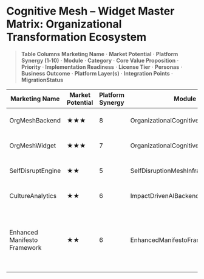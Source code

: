 # Cognitive Mesh – Widget Master Matrix: Organizational Transformation Ecosystem

> **Table Columns**
> **Marketing Name** · **Market Potential** · **Platform Synergy (1‑10)** · **Module** · **Category** · **Core Value Proposition** · **Priority** · **Implementation Readiness** · **License Tier** · **Personas** · **Business Outcome** · **Platform Layer(s)** · **Integration Points** · **MigrationStatus**

| Marketing Name    | Market Potential | Platform Synergy | Module                             | Category               | Core Value Proposition                 | Priority | Readiness  | License Tier | Personas                  | Business Outcome           | Platform Layer(s)          | Integration Points | MigrationStatus |
| ----------------- | ---------------- | ---------------- | ---------------------------------- | ---------------------- | -------------------------------------- | -------- | ---------- | ------------ | ------------------------- | -------------------------- | -------------------------- | ------------------ | -------------- |
| OrgMeshBackend    | ★★★              | 8                | OrganizationalCognitiveMeshBackend | Transformation Engines | Org‑wide AI transformation analytics   | **P2**   | 🟤 Planned | Enterprise   | Transformation Office, HR | Drives change strategy     | Metacognitive · Foundation | HRIS               |                |
| OrgMeshWidget     | ★★★              | 7                | OrganizationalCognitiveMeshWidget  | Mesh‑wide Widgets      | Dashboard of culture & AI adoption     | **P2**   | 🟤 Planned | Enterprise   | Exec, HR                  | Tracks transformation KPIs | BusinessApps               | OrgMeshBackend     |                |
| SelfDisruptEngine | ★★               | 5                | SelfDisruptionMeshInfrastructure   | Transformation Engines | Controlled architecture self‑evolution | **P3**   | 🟤 Planned | Enterprise   | Platform Eng, CTO         | Future‑proofs system       | Foundation · Metacognitive | FeatureFlags       |                |
| CultureAnalytics  | ★★               | 6                | ImpactDrivenAIBackend              | Culture Analytics      | Psych‑safety & culture analytics       | **P2**   | 🟤 Planned | Enterprise   | HR, Culture Lead          | Healthier culture          | Metacognitive              | SurveyAPI          |                |
| Enhanced Manifesto Framework | ★★ | 6 | EnhancedManifestoFramework | Manifesto & Meeting Prep | Systematic, evidence-driven manifesto and meeting prep framework for AI transformation | **P2** | 🟤 Planned | Enterprise | Team Leads, Knowledge Workers, Organizational Leaders | Measurable improvement in meeting prep, relationship outcomes, and AI adoption | Metacognitive · BusinessApps | Manifesto Engine · Meeting Prep Insights · Opportunity Tracker |                | 